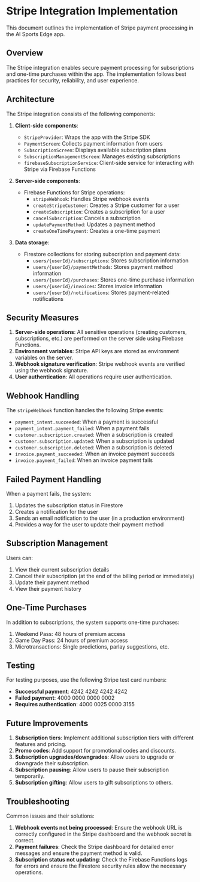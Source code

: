 # Stripe Integration Implementation

This document outlines the implementation of Stripe payment processing in the AI Sports Edge app.

## Overview

The Stripe integration enables secure payment processing for subscriptions and one-time purchases within the app. The implementation follows best practices for security, reliability, and user experience.

## Architecture

The Stripe integration consists of the following components:

1. **Client-side components**:
   - `StripeProvider`: Wraps the app with the Stripe SDK
   - `PaymentScreen`: Collects payment information from users
   - `SubscriptionScreen`: Displays available subscription plans
   - `SubscriptionManagementScreen`: Manages existing subscriptions
   - `firebaseSubscriptionService`: Client-side service for interacting with Stripe via Firebase Functions

2. **Server-side components**:
   - Firebase Functions for Stripe operations:
     - `stripeWebhook`: Handles Stripe webhook events
     - `createStripeCustomer`: Creates a Stripe customer for a user
     - `createSubscription`: Creates a subscription for a user
     - `cancelSubscription`: Cancels a subscription
     - `updatePaymentMethod`: Updates a payment method
     - `createOneTimePayment`: Creates a one-time payment

3. **Data storage**:
   - Firestore collections for storing subscription and payment data:
     - `users/{userId}/subscriptions`: Stores subscription information
     - `users/{userId}/paymentMethods`: Stores payment method information
     - `users/{userId}/purchases`: Stores one-time purchase information
     - `users/{userId}/invoices`: Stores invoice information
     - `users/{userId}/notifications`: Stores payment-related notifications

## Security Measures

1. **Server-side operations**: All sensitive operations (creating customers, subscriptions, etc.) are performed on the server side using Firebase Functions.
2. **Environment variables**: Stripe API keys are stored as environment variables on the server.
3. **Webhook signature verification**: Stripe webhook events are verified using the webhook signature.
4. **User authentication**: All operations require user authentication.

## Webhook Handling

The `stripeWebhook` function handles the following Stripe events:

- `payment_intent.succeeded`: When a payment is successful
- `payment_intent.payment_failed`: When a payment fails
- `customer.subscription.created`: When a subscription is created
- `customer.subscription.updated`: When a subscription is updated
- `customer.subscription.deleted`: When a subscription is deleted
- `invoice.payment_succeeded`: When an invoice payment succeeds
- `invoice.payment_failed`: When an invoice payment fails

## Failed Payment Handling

When a payment fails, the system:

1. Updates the subscription status in Firestore
2. Creates a notification for the user
3. Sends an email notification to the user (in a production environment)
4. Provides a way for the user to update their payment method

## Subscription Management

Users can:

1. View their current subscription details
2. Cancel their subscription (at the end of the billing period or immediately)
3. Update their payment method
4. View their payment history

## One-Time Purchases

In addition to subscriptions, the system supports one-time purchases:

1. Weekend Pass: 48 hours of premium access
2. Game Day Pass: 24 hours of premium access
3. Microtransactions: Single predictions, parlay suggestions, etc.

## Testing

For testing purposes, use the following Stripe test card numbers:

- **Successful payment**: 4242 4242 4242 4242
- **Failed payment**: 4000 0000 0000 0002
- **Requires authentication**: 4000 0025 0000 3155

## Future Improvements

1. **Subscription tiers**: Implement additional subscription tiers with different features and pricing.
2. **Promo codes**: Add support for promotional codes and discounts.
3. **Subscription upgrades/downgrades**: Allow users to upgrade or downgrade their subscription.
4. **Subscription pausing**: Allow users to pause their subscription temporarily.
5. **Subscription gifting**: Allow users to gift subscriptions to others.

## Troubleshooting

Common issues and their solutions:

1. **Webhook events not being processed**: Ensure the webhook URL is correctly configured in the Stripe dashboard and the webhook secret is correct.
2. **Payment failures**: Check the Stripe dashboard for detailed error messages and ensure the payment method is valid.
3. **Subscription status not updating**: Check the Firebase Functions logs for errors and ensure the Firestore security rules allow the necessary operations.